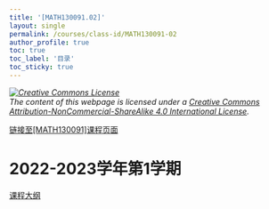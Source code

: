 ```yaml
---
title: '[MATH130091.02]'
layout: single
permalink: /courses/class-id/MATH130091-02
author_profile: true
toc: true
toc_label: '目录'
toc_sticky: true
---
```


<div class='notice--warning'>
<p><i><a rel='license' href='http://creativecommons.org/licenses/by-nc-sa/4.0/'><img alt='Creative Commons License' style='border-width:0' src='https://i.creativecommons.org/l/by-nc-sa/4.0/88x31.png' /></a><br /> The content of this webpage is licensed under a <a rel='license' href='http://creativecommons.org/licenses/by-nc-sa/4.0/'>Creative Commons Attribution-NonCommercial-ShareAlike 4.0 International License</a>.</i></p>
</div>

<a href='https://fdu-math.github.io/courses/MATH130091'>链接至[MATH130091]课程页面<a>

# 2022-2023学年第1学期

<a href='https://fdu-math.github.io/assets/docs/courses/MATH130091.02-2022-2023-1 (Encrypted).pdf'>课程大纲</a>